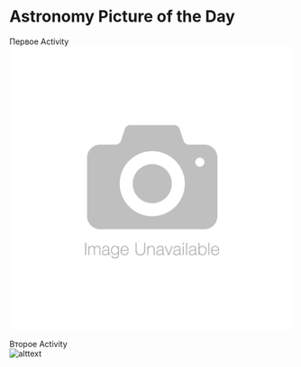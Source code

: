 # Astronomy Picture of the Day
Первое Activity<br/>
![alttext](https://github.com/Kirill1995-x/APOD/blob/master/app/src/main/res/drawable-mdpi/nophoto.png?raw=true)

Второе Activity<br/>
![alttext](https://github.com/Kirill1995-x/APOD/tree/master/app/src/main/res/screenshots/APOD_2.png?raw=true)

